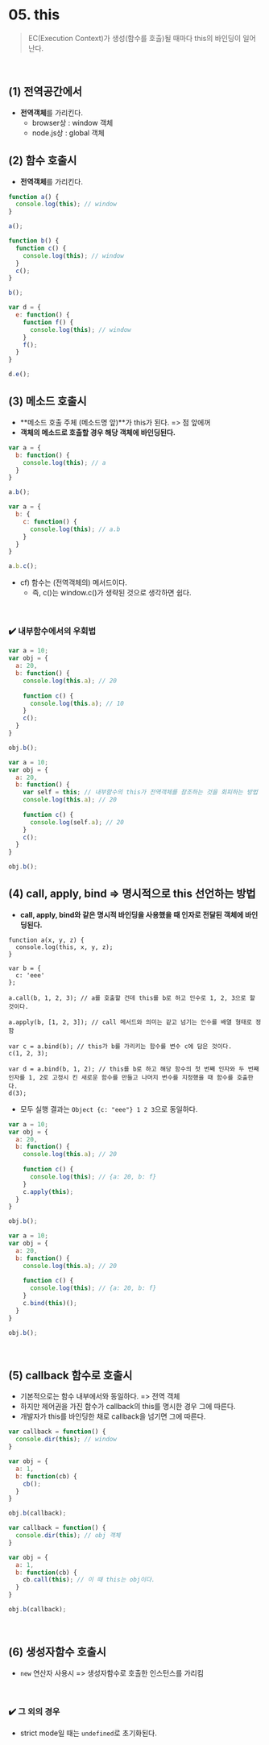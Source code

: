 # 05. this

>  EC(Execution Context)가 생성(함수를 호출)될 때마다 this의 바인딩이 일어난다.

<br>

## (1) 전역공간에서

- **전역객체**를 가리킨다.
  - browser상 : window 객체
  - node.js상 : global 객체



## (2) 함수 호출시

- **전역객체**를 가리킨다.

```js
function a() {
  console.log(this); // window
}

a();
```

```js
function b() {
  function c() {
    console.log(this); // window
  }
  c();
}

b();
```

```js
var d = {
  e: function() {
    function f() {
      console.log(this); // window
    }
    f();
  }
}

d.e();
```



## (3) 메소드 호출시

- **메소드 호출 주체 (메소드명 앞)**가 this가 된다. => 점 앞에꺼
- **객체의 메소드로 호출할 경우 해당 객체에 바인딩된다.**

```js
var a = {
  b: function() {
    console.log(this); // a
  }
}

a.b();
```

```js
var a = {
  b: {
    c: function() {
      console.log(this); // a.b
    }
  }
}

a.b.c();
```

- cf) 함수는 (전역객체의) 메서드이다.
  - 즉, c()는 window.c()가 생략된 것으로 생각하면 쉽다.

<br>

### :heavy_check_mark: 내부함수에서의 우회법

```js
var a = 10;
var obj = {
  a: 20,
  b: function() {
    console.log(this.a); // 20
      
    function c() {
      console.log(this.a); // 10
    }
    c();
  }
}

obj.b();
```

```js
var a = 10;
var obj = {
  a: 20,
  b: function() {
    var self = this; // 내부함수의 this가 전역객체를 참조하는 것을 회피하는 방법
    console.log(this.a); // 20
      
    function c() {
      console.log(self.a); // 20
    }
    c();
  }
}

obj.b();
```



## (4) call, apply, bind => 명시적으로 this 선언하는 방법

- **call, apply, bind와 같은 명시적 바인딩을 사용했을 때 인자로 전달된 객체에 바인딩된다.**

```JS
function a(x, y, z) {
  console.log(this, x, y, z);
}

var b = {
  c: 'eee'
};

a.call(b, 1, 2, 3); // a를 호출할 건데 this를 b로 하고 인수로 1, 2, 3으로 할 것이다.

a.apply(b, [1, 2, 3]); // call 메서드와 의미는 같고 넘기는 인수를 배열 형태로 정함

var c = a.bind(b); // this가 b를 가리키는 함수를 변수 c에 담은 것이다.
c(1, 2, 3);

var d = a.bind(b, 1, 2); // this를 b로 하고 해당 함수의 첫 번째 인자와 두 번째 인자를 1, 2로 고정시 킨 새로운 함수를 만들고 나머지 변수를 지정했을 때 함수를 호출한다.
d(3);
```

- 모두 실행 결과는 `Object {c: "eee"} 1 2 3`으로 동일하다.

```js
var a = 10;
var obj = {
  a: 20,
  b: function() {
    console.log(this.a); // 20
      
    function c() {
      console.log(this); // {a: 20, b: f}
    }
    c.apply(this);
  }
}

obj.b();
```

```js
var a = 10;
var obj = {
  a: 20,
  b: function() {
    console.log(this.a); // 20
      
    function c() {
      console.log(this); // {a: 20, b: f}
    }
    c.bind(this)();
  }
}

obj.b();
```

<br>

## (5) callback 함수로 호출시

- 기본적으로는 함수 내부에서와 동일하다. => 전역 객체
- 하지만 제어권을 가진 함수가 callback의 this를 명시한 경우 그에 따른다.
- 개발자가 this를 바인딩한 채로 callback을 넘기면 그에 따른다.

```js
var callback = function() {
  console.dir(this); // window
}

var obj = {
  a: 1,
  b: function(cb) {
    cb();
  }
}

obj.b(callback);
```

```js
var callback = function() {
  console.dir(this); // obj 객체
}

var obj = {
  a: 1,
  b: function(cb) {
    cb.call(this); // 이 때 this는 obj이다.
  }
}

obj.b(callback);
```

<br>

## (6) 생성자함수 호출시

- `new` 연산자 사용시 => 생성자함수로 호출한 인스턴스를 가리킴

<br>

### :heavy_check_mark: 그 외의 경우

- strict mode일 때는 `undefined`로 초기화된다.
